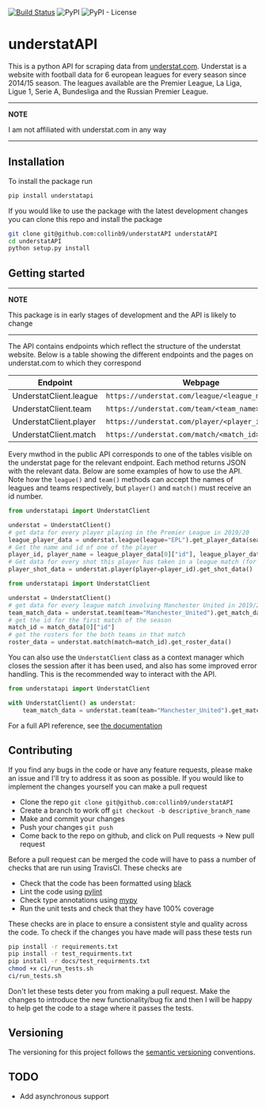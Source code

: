 [![Build Status](https://travis-ci.com/collinb9/understatAPI.svg?branch=master)](https://travis-ci.com/collinb9/understatAPI)
![PyPI](https://img.shields.io/pypi/v/understatapi)
![PyPI - License](https://img.shields.io/pypi/l/understatapi)

# understatAPI

This is a python API for scraping data from [understat.com](https://understat.com/). Understat is a website with football data for 6 european leagues for every season since 2014/15 season. The leagues available are the Premier League, La Liga, Ligue 1, Serie A, Bundesliga and the Russian Premier League.

---

**NOTE**

I am not affiliated with understat.com in any way

---

## Installation

To install the package run

```bash
pip install understatapi
```

If you would like to use the package with the latest development changes you can clone this repo and install the package

```bash
git clone git@github.com:collinb9/understatAPI understatAPI
cd understatAPI
python setup.py install
```
## Getting started

---

**NOTE**

This package is in early stages of development and the API is likely to change

---

The API contains endpoints which reflect the structure of the understat website. Below is a table showing the different endpoints and the pages on understat.com to which they correspond

| Endpoint               | Webpage                                           |
| ---------------------- | ------------------------------------------------- |
| UnderstatClient.league | `https://understat.com/league/<league_name>`      |
| UnderstatClient.team   | `https://understat.com/team/<team_name>/<season>` |
| UnderstatClient.player | `https://understat.com/player/<player_id>`        |
| UnderstatClient.match  | `https://understat.com/match/<match_id>`          |

Every mwthod in the public API corresponds to one of the tables visible on the understat page for the relevant endpoint.
Each method returns JSON with the relevant data. Below are some examples of how to use the API. Note how the `league()` and `team()` methods can accept the names of leagues and teams respectively, but `player()` and `match()` must receive an id number.

```python
from understatapi import UnderstatClient

understat = UnderstatClient()
# get data for every player playing in the Premier League in 2019/20
league_player_data = understat.league(league="EPL").get_player_data(season="2019")
# Get the name and id of one of the player
player_id, player_name = league_player_data[0]["id"], league_player_data[0]["player_name"]
# Get data for every shot this player has taken in a league match (for all seasons)
player_shot_data = understat.player(player=player_id).get_shot_data()
```

```python
from understatapi import UnderstatClient

understat = UnderstatClient()
# get data for every league match involving Manchester United in 2019/20
team_match_data = understat.team(team="Manchester_United").get_match_data(season="2019")
# get the id for the first match of the season
match_id = match_data[0]["id"]
# get the rosters for the both teams in that match
roster_data = understat.match(match=match_id).get_roster_data()
```

You can also use the `UnderstatClient` class as a context manager which closes the session after it has been used, and also has some improved error handling. This is the recommended way to interact with the API.

```python
from understatapi import UnderstatClient

with UnderstatClient() as understat:
    team_match_data = understat.team(team="Manchester_United").get_match_data()
```

For a full API reference, see [the documentation](https://collinb9.github.io/understatAPI/)

## Contributing

If you find any bugs in the code or have any feature requests, please make an issue and I'll try to address it as soon as possible. If you would like to implement the changes yourself you can make a pull request

- Clone the repo `git clone git@github.com:collinb9/understatAPI`
- Create a branch to work off `git checkout -b descriptive_branch_name`
- Make and commit your changes
- Push your changes `git push`
- Come back to the repo on github, and click on Pull requests -> New pull request

Before a pull request can be merged the code will have to pass a number of checks that are run using TravisCI. These checks are

- Check that the code has been formatted using [black](https://github.com/psf/black)
- Lint the code using [pylint](https://github.com/PyCQA/pylint)
- Check type annotations using [mypy](https://github.com/python/mypy)
- Run the unit tests and check that they have 100% coverage

These checks are in place to ensure a consistent style and quality across the code. To check if the changes you have made will pass these tests run

```bash
pip install -r requirements.txt
pip install -r test_requirments.txt
pip install -r docs/test_requirments.txt
chmod +x ci/run_tests.sh
ci/run_tests.sh
```

Don't let these tests deter you from making a pull request. Make the changes to introduce the new functionality/bug fix and then I will be happy to help get the code to a stage where it passes the tests.

## Versioning

The versioning for this project follows the [semantic versioning](https://semver.org/) conventions.

## TODO

- Add asynchronous support
